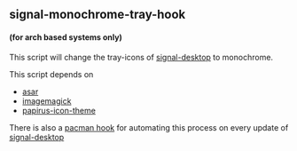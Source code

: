## signal-monochrome-tray-hook
#### (for arch based systems only)

This script will change the tray-icons of [signal-desktop](https://archlinux.org/packages/extra/x86_64/signal-desktop/)
 to monochrome.

This script depends on

- [asar](https://archlinux.org/packages/extra/any/asar/)
- [imagemagick](https://archlinux.org/packages/extra/x86_64/imagemagick/)
- [papirus-icon-theme](https://archlinux.org/packages/extra/any/papirus-icon-theme/)

There is also a [pacman hook](https://wiki.archlinux.org/title/Pacman#Hooks) for automating this process on every update of [signal-desktop](https://archlinux.org/packages/extra/x86_64/signal-desktop/)

